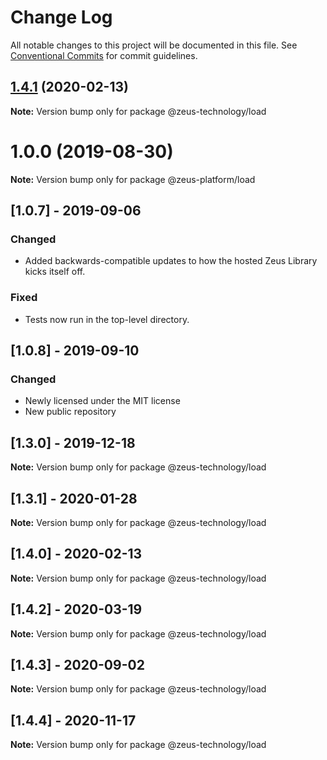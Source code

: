 # Change Log

All notable changes to this project will be documented in this file.
See [Conventional Commits](https://conventionalcommits.org) for commit guidelines.

## [1.4.1](https://github.com/WapoZeusTechnology/zeus-technology/compare/v1.4.0...v1.4.1) (2020-02-13)

**Note:** Version bump only for package @zeus-technology/load

# 1.0.0 (2019-08-30)

**Note:** Version bump only for package @zeus-platform/load

## [**1.0.7**] - 2019-09-06

### Changed

- Added backwards-compatible updates to how the hosted Zeus Library kicks itself off.

### Fixed

- Tests now run in the top-level directory.

## [**1.0.8**] - 2019-09-10

### Changed

- Newly licensed under the MIT license
- New public repository

## [**1.3.0**] - 2019-12-18

**Note:** Version bump only for package @zeus-technology/load

## [**1.3.1**] - 2020-01-28

**Note:** Version bump only for package @zeus-technology/load

## [**1.4.0**] - 2020-02-13

**Note:** Version bump only for package @zeus-technology/load

## [**1.4.2**] - 2020-03-19

**Note:** Version bump only for package @zeus-technology/load

## [**1.4.3**] - 2020-09-02

**Note:** Version bump only for package @zeus-technology/load

## [**1.4.4**] - 2020-11-17

**Note:** Version bump only for package @zeus-technology/load
